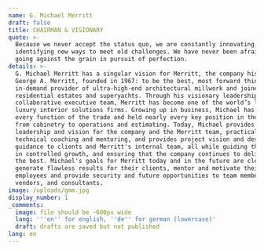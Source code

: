 ```yaml
---
name: G. Michael Merritt
draft: false
title: CHAIRMAN & VISIONARY
quote: >-
  Because we never accept the status quo, we are constantly innovating,
  identifying new ways to meet old challenges. We have never been afraid of
  going against the grain in pursuit of perfection.
details: >-
  G. Michael Merritt has a singular vision for Merritt, the company his father,
  George A. Merritt, founded in 1967: to be the best, most forward thinking and
  in-demand provider of ultra-high-end architectural millwork and joinery for
  residential estates and superyachts. Through his visionary leadership and a
  collaborative executive team, Merritt has become one of the world’s leading
  luxury interior solutions firms. Growing up in business, Michael has practiced
  every function of the trade and held nearly every key position in the company
  from cabinetry to operations and estimating. Today, Michael provides overall
  leadership and vision for the company and the Merritt team, practical hands-on
  technical coaching and mentoring, and provides project vision and design
  guidance to clients and Merritt's internal team, all while guiding the company
  in controlled growth, and ensuring that the company continues to deliver only
  the best. Michael's goals for Merritt today and in the future are clear:
  generate flawless results for their clients, mentor and motivate their
  employees and provide security and future opportunities to team members,
  vendors, and consultants.
image: /uploads/gmm.jpg
display_number: 1
_comments:
  image: file should be ~600px wide
  lang: '''en'' for english, ''de'' for german (lowercase)'
  draft: drafts are saved but not published
lang: en
---
```


